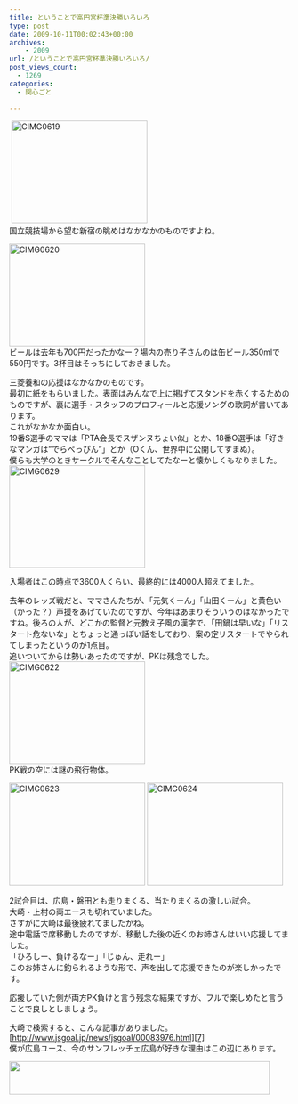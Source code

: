 ```yaml
---
title: ということで高円宮杯準決勝いろいろ
type: post
date: 2009-10-11T00:02:43+00:00
archives:
    - 2009
url: /ということで高円宮杯準決勝いろいろ/
post_views_count:
  - 1269
categories:
  - 関心ごと

---
```

&#160;[<img style="border-right-width: 0px; display: inline; border-top-width: 0px; border-bottom-width: 0px; border-left-width: 0px" title="CIMG0619" border="0" alt="CIMG0619" src="https://i0.wp.com/jqinglong.html.xdomain.jp/bimg/CIMG0619_thumb.jpg?resize=244%2C184" width="244" height="184" data-recalc-dims="1" />][1]&#160;  
国立競技場から望む新宿の眺めはなかなかのものですよね。 

[<img style="border-right-width: 0px; display: inline; border-top-width: 0px; border-bottom-width: 0px; border-left-width: 0px" title="CIMG0620" border="0" alt="CIMG0620" src="https://i2.wp.com/jqinglong.html.xdomain.jp/bimg/CIMG0620_thumb.jpg?resize=244%2C184" width="244" height="184" data-recalc-dims="1" />][2]  
ビールは去年も700円だったかなー？場内の売り子さんのは缶ビール350mlで550円です。3杯目はそっちにしておきました。

三菱養和の応援はなかなかのものです。  
最初に紙をもらいました。表面はみんなで上に掲げてスタンドを赤くするためのものですが、裏に選手・スタッフのプロフィールと応援ソングの歌詞が書いてあります。  
これがなかなか面白い。  
19番S選手のママは「PTA会長でスザンヌちょい似」とか、18番O選手は「好きなマンガは”でらべっぴん”」とか（Oくん、世界中に公開してすまぬ）。  
僕らも大学のときサークルでそんなことしてたなーと懐かしくもなりました。  
[<img style="border-right-width: 0px; display: inline; border-top-width: 0px; border-bottom-width: 0px; border-left-width: 0px" title="CIMG0629" border="0" alt="CIMG0629" src="https://i2.wp.com/jqinglong.html.xdomain.jp/bimg/CIMG0629_thumb.jpg?resize=244%2C184" width="244" height="184" data-recalc-dims="1" />][3] 

入場者はこの時点で3600人くらい、最終的には4000人超えてました。  


去年のレッズ戦だと、ママさんたちが、「元気くーん」「山田くーん」と黄色い（かった？）声援をあげていたのですが、今年はあまりそういうのはなかったですね。後ろの人が、どこかの監督と元教え子風の漢字で、「田鍋は早いな」「リスタート危ないな」とちょっと通っぽい話をしており、案の定リスタートでやられてしまったというのが1点目。  
追いついてからは勢いあったのですが、PKは残念でした。  
[<img style="border-right-width: 0px; display: inline; border-top-width: 0px; border-bottom-width: 0px; border-left-width: 0px" title="CIMG0622" border="0" alt="CIMG0622" src="https://i1.wp.com/jqinglong.html.xdomain.jp/bimg/CIMG0622_thumb.jpg?resize=244%2C184" width="244" height="184" data-recalc-dims="1" />][4]  
PK戦の空には謎の飛行物体。

[<img style="border-right-width: 0px; display: inline; border-top-width: 0px; border-bottom-width: 0px; border-left-width: 0px" title="CIMG0623" border="0" alt="CIMG0623" src="https://i2.wp.com/jqinglong.html.xdomain.jp/bimg/CIMG0623_thumb.jpg?resize=244%2C184" width="244" height="184" data-recalc-dims="1" />][5] [<img style="border-right-width: 0px; display: inline; border-top-width: 0px; border-bottom-width: 0px; border-left-width: 0px" title="CIMG0624" border="0" alt="CIMG0624" src="https://i1.wp.com/jqinglong.html.xdomain.jp/bimg/CIMG0624_thumb.jpg?resize=244%2C184" width="244" height="184" data-recalc-dims="1" />][6] 

2試合目は、広島・磐田とも走りまくる、当たりまくるの激しい試合。  
大崎・上村の両エースも切れていました。  
さすがに大崎は最後疲れてましたかね。  
途中電話で席移動したのですが、移動した後の近くのお姉さんはいい応援してました。  
「ひろしー、負けるなー」「じゅん、走れー」  
このお姉さんに釣られるような形で、声を出して応援できたのが楽しかったです。  


応援していた側が両方PK負けと言う残念な結果ですが、フルで楽しめたと言うことで良しとしましょう。

大崎で検索すると、こんな記事がありました。[http://www.jsgoal.jp/news/jsgoal/00083976.html][7]  
僕が広島ユース、今のサンフレッチェ広島が好きな理由はこの辺にあります。

<a href="http://px.a8.net/svt/ejp?a8mat=1I6ORH+5VYC4Y+1CAM+60H7L" target="_blank"><img border="0" alt="" src="http://www28.a8.net/svt/bgt?aid=091011293356&wid=001&eno=01&mid=s00000006259001010000&mc=1" width="468" height="60" /></a><img border="0" alt="" src="https://i0.wp.com/www18.a8.net/0.gif?resize=1%2C1" width="1" height="1" data-recalc-dims="1" />

 [1]: https://i1.wp.com/jqinglong.html.xdomain.jp/bimg/CIMG0619.jpg
 [2]: https://i0.wp.com/jqinglong.html.xdomain.jp/bimg/CIMG0620.jpg
 [3]: https://i2.wp.com/jqinglong.html.xdomain.jp/bimg/CIMG0629.jpg
 [4]: https://i1.wp.com/jqinglong.html.xdomain.jp/bimg/CIMG0622.jpg
 [5]: https://i2.wp.com/jqinglong.html.xdomain.jp/bimg/CIMG0623.jpg
 [6]: https://i0.wp.com/jqinglong.html.xdomain.jp/bimg/CIMG0624.jpg
 [7]: http://www.jsgoal.jp/news/jsgoal/00083976.html "http://www.jsgoal.jp/news/jsgoal/00083976.html"